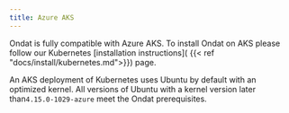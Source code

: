 ```yaml
---
title: Azure AKS
---
```


Ondat is fully compatible with Azure AKS. To install Ondat on AKS
please follow our Kubernetes [installation instructions](
{{< ref "docs/install/kubernetes.md">}}) page.

An AKS deployment of Kubernetes uses Ubuntu by default with an optimized
kernel. All versions of Ubuntu with a kernel version later
than`4.15.0-1029-azure` meet the Ondat prerequisites.
